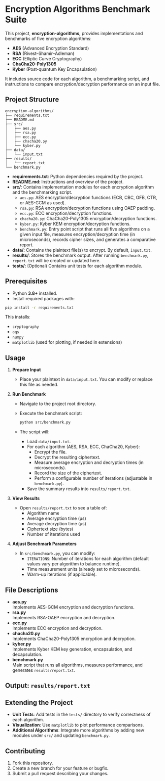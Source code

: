 
# Encryption Algorithms Benchmark Suite

This project, **encryption-algorithms**, provides implementations and benchmarks of five encryption algorithms:
- **AES** (Advanced Encryption Standard)
- **RSA** (Rivest–Shamir–Adleman)
- **ECC** (Elliptic Curve Cryptography)
- **ChaCha20-Poly1305**
- **Kyber** (Post-quantum Key Encapsulation)

It includes source code for each algorithm, a benchmarking script, and instructions to compare encryption/decryption performance on an input file.

## Project Structure

```
encryption-algorithms/
├── requirements.txt
├── README.md
├── src/
│   ├── aes.py
│   ├── rsa.py
│   ├── ecc.py
│   ├── chacha20.py
│   └── kyber.py
├── data/
│   └── input.txt
├── results/
│   └── report.txt
└── benchmark.py
```

- **requirements.txt**: Python dependencies required by the project.
- **README.md**: Instructions and overview of the project.
- **src/**: Contains implementation modules for each encryption algorithm and the benchmarking script.
  - `aes.py`: AES encryption/decryption functions (ECB, CBC, OFB, CTR, or AES-GCM as used).
  - `rsa.py`: RSA encryption/decryption functions using OAEP padding.
  - `ecc.py`: ECC encryption/decryption functions.
  - `chacha20.py`: ChaCha20-Poly1305 encryption/decryption functions.
  - `kyber.py`: Kyber KEM encryption/decryption functions.
  - `benchmark.py`: Entry point script that runs all five algorithms on a given input file, measures encryption/decryption time (in microseconds), records cipher sizes, and generates a comparative report.
- **data/**: Contains the plaintext file(s) to encrypt. By default, `input.txt`.
- **results/**: Stores the benchmark output. After running `benchmark.py`, `report.txt` will be created or updated here.
- **tests/**: (Optional) Contains unit tests for each algorithm module.

## Prerequisites

- Python **3.8+** installed.
- Install required packages with:

```bash
pip install -r requirements.txt
```

This installs:
- `cryptography`
- `oqs`
- `numpy`
- `matplotlib` (used for plotting, if needed in extensions)

## Usage

1. **Prepare Input**
   - Place your plaintext in `data/input.txt`. You can modify or replace this file as needed.

2. **Run Benchmark**
   - Navigate to the project root directory.
   - Execute the benchmark script:

     ```bash
     python src/benchmark.py
     ```

   - The script will:
     - Load `data/input.txt`.
     - For each algorithm (AES, RSA, ECC, ChaCha20, Kyber):
       - Encrypt the file.
       - Decrypt the resulting ciphertext.
       - Measure average encryption and decryption times (in microseconds).
       - Record the size of the ciphertext.
       - Perform a configurable number of iterations (adjustable in `benchmark.py`).
     - Save the summary results into `results/report.txt`.

3. **View Results**
   - Open `results/report.txt` to see a table of:
     - Algorithm name
     - Average encryption time (μs)
     - Average decryption time (μs)
     - Ciphertext size (bytes)
     - Number of iterations used

4. **Adjust Benchmark Parameters**
   - In `src/benchmark.py`, you can modify:
     - `ITERATIONS`: Number of iterations for each algorithm (default values vary per algorithm to balance runtime).
     - Time measurement units (already set to microseconds).
     - Warm-up iterations (if applicable).

## File Descriptions

- **aes.py**  
  Implements AES-GCM encryption and decryption functions. 
- **rsa.py**  
  Implements RSA-OAEP encryption and decryption.  
- **ecc.py**  
  Implements ECC encryption and decryption.  
- **chacha20.py**  
  Implements ChaCha20-Poly1305 encryption and decryption.  
- **kyber.py**  
  Implements Kyber KEM key generation, encapsulation, and decapsulation.
- **benchmark.py**  
  Main script that runs all algorithms, measures performance, and generates `results/report.txt`.

## Output: `results/report.txt`


## Extending the Project

- **Unit Tests**: Add tests in the `tests/` directory to verify correctness of each algorithm.
- **Visualization**: Use `matplotlib` to plot performance comparisons.
- **Additional Algorithms**: Integrate more algorithms by adding new modules under `src/` and updating `benchmark.py`.

## Contributing

1. Fork this repository.
2. Create a new branch for your feature or bugfix.
3. Submit a pull request describing your changes.


